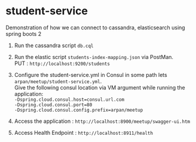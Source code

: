 # student-service
Demonstration of how we can connect to cassandra, elasticsearch using spring boots 2  

1. Run the cassandra script `db.cql`  
2. Run the elastic script `students-index-mapping.json` via PostMan.  
   PUT : `http://localhost:9200/students`  
3. Configure the student-service.yml in Consul in some path lets `arpan/meetup/student-service.yml`.  
   Give the following consul location via VM argument while running the application:  
   `-Dspring.cloud.consul.host=consul.url.com`  
   `-Dspring.cloud.consul.port=80`  
   `-Dspring.cloud.consul.config.prefix=arpan/meetup`  

4. Access the application : `http://localhost:8900/meetup/swagger-ui.htm`   
5. Access Health Endpoint : `http://localhost:8911/health`  
